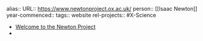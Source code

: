 alias::
URL:: https://www.newtonproject.ox.ac.uk/
person:: [[Isaac Newton]]
year-commenced::
tags:: website
rel-projects:: #X-Science 



- [Welcome to the Newton Project](https://www.newtonproject.ox.ac.uk/)
-